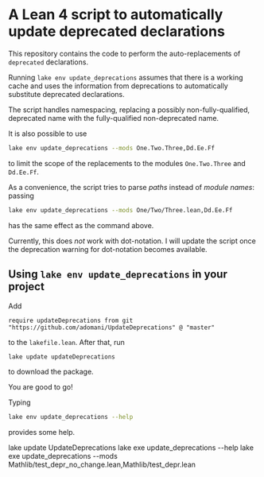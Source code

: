 # A Lean 4 script to automatically update deprecated declarations

This repository contains the code to perform the auto-replacements of `deprecated` declarations.

Running `lake env update_deprecations` assumes that there is a working cache and
uses the information from deprecations to automatically substitute deprecated declarations.

The script handles namespacing, replacing a possibly non-fully-qualified, deprecated name with the fully-qualified non-deprecated name.

It is also possible to use
```bash
lake env update_deprecations --mods One.Two.Three,Dd.Ee.Ff
```
to limit the scope of the replacements to the modules `One.Two.Three` and `Dd.Ee.Ff`.

As a convenience, the script tries to parse *paths* instead of *module names*:
passing
```bash
lake env update_deprecations --mods One/Two/Three.lean,Dd.Ee.Ff
```
has the same effect as the command above.

Currently, this does *not* work with dot-notation.
I will update the script once the deprecation warning for dot-notation becomes available.

## Using `lake env update_deprecations` in your project

Add
```lean
require updateDeprecations from git "https://github.com/adomani/UpdateDeprecations" @ "master"
```
to the `lakefile.lean`.
After that, run
```bash
lake update updateDeprecations
```
to download the package.

You are good to go!

Typing
```bash
lake env update_deprecations --help
```
provides some help.



lake update UpdateDeprecations
lake exe update_deprecations --help
lake exe update_deprecations --mods Mathlib/test_depr_no_change.lean,Mathlib/test_depr.lean
